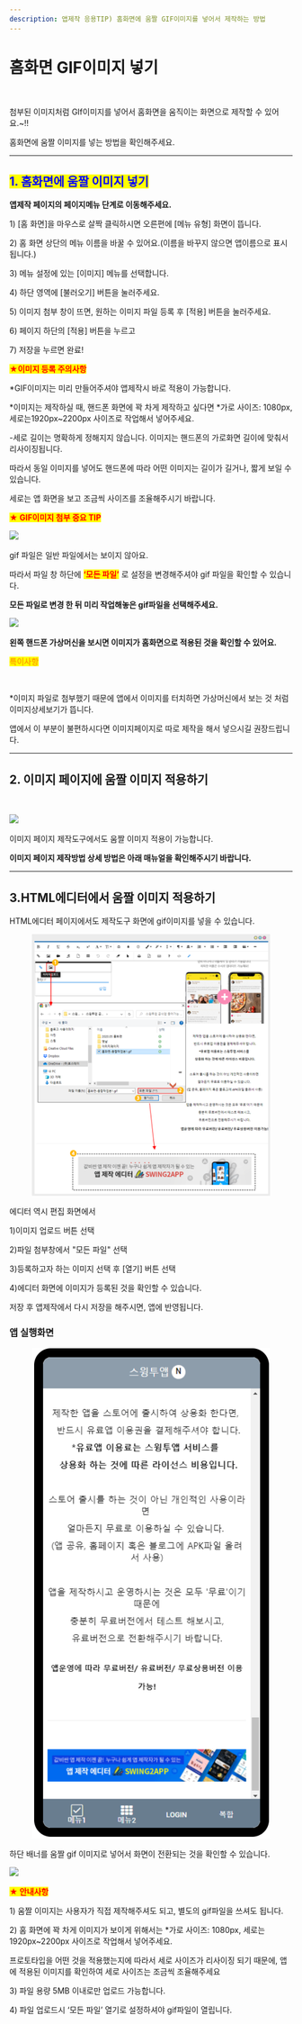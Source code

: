 ```yaml
---
description: 앱제작 응용TIP) 홈화면에 움짤 GIF이미지를 넣어서 제작하는 방법
---
```


# 홈화면 GIF이미지 넣기



<div align="left">

<img src="https://wp.swing2app.co.kr/wp-content/uploads/2018/09/%EB%85%B9%ED%99%94_2020_12_14_17_02_03_789.gif" alt="">

</div>

첨부된 이미지처럼 GIf이미지를 넣어서 홈화면을 움직이는 화면으로 제작할 수 있어요.\~!!

홈화면에 움짤 이미지를 넣는 방법을 확인해주세요.

***

###

## <mark style="color:blue;">**1. 홈화면에 움짤 이미지 넣기**</mark>



**앱제작 페이지의 페이지메뉴 단계로 이동해주세요.** &#x20;

1\) \[홈 화면]을 마우스로 살짝 클릭하시면 오른편에 \[메뉴 유형] 화면이 뜹니다.

2\) 홈 화면 상단의 메뉴 이름을 바꿀 수 있어요.(이름을 바꾸지 않으면 앱이름으로 표시됩니다.)

3\) 메뉴 설정에 있는 \[이미지] 메뉴를 선택합니다.

4\) 하단 영역에 \[불러오기] 버튼을 눌러주세요.

5\) 이미지 첨부 창이 뜨면, 원하는 이미지 파일 등록 후 \[적용] 버튼을 눌러주세요.

6\) 페이지 하단의 \[적용] 버튼을 누르고

7\) 저장을 누르면 완료!



<mark style="color:red;">**★이미지 등록 주의사항**</mark>

\*GIF이미지는 미리 만들어주셔야 앱제작시 바로 적용이 가능합니다.

\*이미지는 제작하실 때, 핸드폰 화면에 꽉 차게 제작하고 싶다면 \*가로 사이즈: 1080px, 세로는1920px\~2200px 사이즈로 작업해서 넣어주세요.

\-세로 길이는 명확하게 정해지지 않습니다. 이미지는 핸드폰의 가로화면 길이에 맞춰서 리사이징됩니다.&#x20;

따라서 동일 이미지를 넣어도 핸드폰에 따라 어떤 이미지는 길이가 길거나, 짧게 보일 수 있습니다.

세로는 앱 화면을 보고 조금씩 사이즈를 조율해주시기 바랍니다.



<mark style="color:red;">**★ GIF이미지 첨부 중요 TIP**</mark>

![](https://wp.swing2app.co.kr/wp-content/uploads/2018/09/%ED%99%88%ED%99%94%EB%A9%B4%EC%9B%80%EC%A7%A4NEW1.png)

gif 파일은 일반 파일에서는 보이지 않아요.

따라서 파일 창 하단에 <mark style="color:red;">**‘모든 파일’**</mark> 로 설정을 변경해주셔야 gif 파일을 확인할 수 있습니다.

**모든 파일로 변경 한 뒤 미리 작업해놓은 gif파일을 선택해주세요.**



![](https://wp.swing2app.co.kr/wp-content/uploads/2018/09/%EB%85%B9%ED%99%94\_2020\_12\_14\_17\_03\_32\_111.gif)

**왼쪽 핸드폰 가상머신을 보시면 이미지가 홈화면으로 적용된 것을 확인할 수 있어요.**



<mark style="color:orange;">**특이사항**</mark>

<div align="left">

<img src="https://wp.swing2app.co.kr/wp-content/uploads/2018/09/%EB%85%B9%ED%99%94_2020_12_14_17_34_20_516.gif" alt="">

</div>

\*이미지 파일로 첨부했기 때문에 앱에서 이미지를 터치하면 가상머신에서 보는 것 처럼 이미지상세보기가 뜹니다.

앱에서 이 부분이 불편하시다면 이미지페이지로 따로 제작을 해서 넣으시길 권장드립니다.



***



## **2. 이미지 페이지에 움짤 이미지 적용하기**

<div align="left">

<img src="https://wp.swing2app.co.kr/wp-content/uploads/2018/09/%EB%85%B9%ED%99%94_2020_12_14_17_02_03_789.gif" alt="">

</div>

![](https://wp.swing2app.co.kr/wp-content/uploads/2018/09/%EB%85%B9%ED%99%94\_2020\_12\_14\_17\_05\_58\_64.gif)

이미지 페이지 제작도구에서도 움짤 이미지 적용이 가능합니다.

**이미지 페이지 제작방법 상세 방법은 아래 매뉴얼을 확인해주시기 바랍니다.**



***



## 3.HTML에디터에서 움짤 이미지 적용하기

HTML에디터 페이지에서도 제작도구 화면에 gif이미지를 넣을 수 있습니다.&#x20;

<figure><img src="../../.gitbook/assets/움짤-응용1.png" alt=""><figcaption></figcaption></figure>

에디터 역시 편집 화면에서&#x20;

1\)이미지 업로드 버튼 선택

2\)파일 첨부창에서 "모든 파일" 선택

3\)등록하고자 하는 이미지 선택 후 \[열기] 버튼 선택

4\)에디터 화면에 이미지가 등록된 것을 확인할 수 있습니다.

저장 후 앱제작에서 다시 저장을 해주시면, 앱에 반영됩니다.&#x20;



### 앱 실행화면

<div align="left">

<figure><img src="../../.gitbook/assets/녹화_2023_10_10_16_21_32_839.gif" alt=""><figcaption></figcaption></figure>

</div>

하단 배너를  움짤 gif 이미지로 넣어서 화면이 전환되는 것을 확인할 수 있습니다.



![](https://wp.swing2app.co.kr/wp-content/uploads/2020/09/%EC%BA%A1%EC%B2%9833.png)

<mark style="color:red;">**★ 안내사항**</mark>

1\) 움짤 이미지는 사용자가 직접 제작해주셔도 되고, 별도의  gif파일을 쓰셔도 됩니다.

2\) 홈 화면에 꽉 차게 이미지가 보이게 위해서는  \*가로 사이즈: 1080px, 세로는1920px\~2200px 사이즈로 작업해서 넣어주세요.

프로토타입을 어떤 것을 적용했는지에 따라서 세로 사이즈가 리사이징 되기 때문에, 앱에 적용된 이미지를 확인하여 세로 사이즈는 조금씩 조율해주세요

3\) 파일 용량 5MB 이내로만 업로드 가능합니다.

4\) 파일 업로드시 ‘모든 파일’ 열기로 설정하셔야 gif파일이 열립니다.
